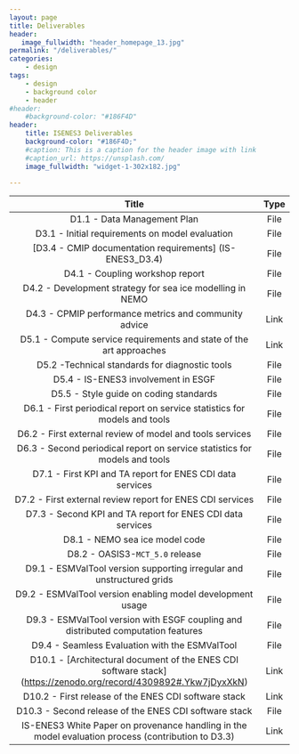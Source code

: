 ```yaml
---
layout: page
title: Deliverables
header:
   image_fullwidth: "header_homepage_13.jpg"
permalink: "/deliverables/"
categories:
    - design
tags:
    - design
    - background color
    - header
#header:
    #background-color: "#186F4D"
header:
    title: ISENES3 Deliverables
    background-color: "#186F4D;"
    #caption: This is a caption for the header image with link
    #caption_url: https://unsplash.com/
    image_fullwidth: "widget-1-302x182.jpg"

---
```


Title | Type
:----:|:----:
D1.1 - Data Management Plan | File
D3.1 - Initial requirements on model evaluation | File
[D3.4 - CMIP documentation requirements] (IS-ENES3_D3.4)| File
D4.1 - Coupling workshop report | File
D4.2 - Development strategy for sea ice modelling in NEMO | File
D4.3 - CPMIP performance metrics and community advice | Link
D5.1 - Compute service requirements and state of the art approaches | Link
D5.2 -Technical standards for diagnostic tools | File
D5.4 - IS-ENES3 involvement in ESGF | File
D5.5 - Style guide on coding standards | File
D6.1 - First periodical report on service statistics for models and tools | File
D6.2 - First external review of model and tools services | File
D6.3 - Second periodical report on service statistics for models and tools | File
D7.1 - First KPI and TA report for ENES CDI data services | File
D7.2 - First external review report for ENES CDI services | File
D7.3 - Second KPI and TA report for ENES CDI data services | File
D8.1 - NEMO sea ice model code | File
D8.2 - OASIS3-`MCT_5.0` release | File
D9.1 - ESMValTool version supporting irregular and unstructured grids | File
D9.2 - ESMValTool version enabling model development usage | File
D9.3 - ESMValTool version with ESGF coupling and distributed computation features | File
D9.4 - Seamless Evaluation with the ESMValTool | File
D10.1 - [Architectural document of the ENES CDI software stack] (https://zenodo.org/record/4309892#.Ykw7jDyxXkN) | Link
D10.2 - First release of the ENES CDI software stack | Link
D10.3 - Second release of the ENES CDI software stack | File
IS-ENES3 White Paper on provenance handling in the model evaluation process (contribution to D3.3) | Link
